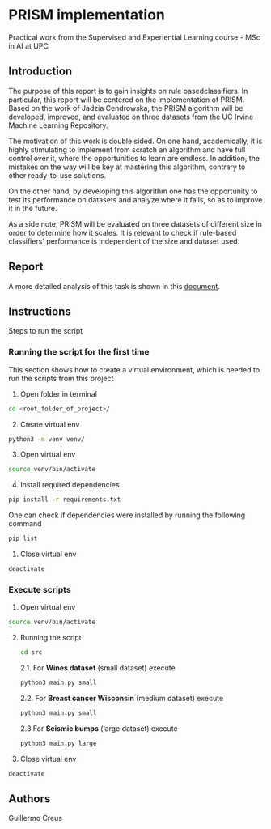 # PRISM implementation

Practical work from the Supervised and Experiential Learning course - MSc in AI at UPC

## Introduction

The purpose of this report is to gain insights on rule basedclassifiers. In particular, this report will be centered on the implementation of PRISM. Based on the work of Jadzia Cendrowska, the PRISM algorithm will be developed, improved, and evaluated on three datasets from the UC Irvine Machine Learning Repository.

The motivation of this work is double sided. On one hand, academically, it is highly stimulating to implement from scratch an algorithm and have full control over it, where the opportunities to learn are endless. In addition, the mistakes on the way will be key at mastering this algorithm, contrary to other ready-to-use solutions.

On the other hand, by developing this algorithm one has the opportunity to test its performance on datasets and analyze where it fails, so as to improve it in the future.

As a side note, PRISM will be evaluated on three datasets of different size in order to determine how it scales. It is relevant to check if rule-based classifiers' performance is independent of the size and dataset used.

## Report

A more detailed analysis of this task is shown in this [document](./report.pdf).

## Instructions

Steps to run the script

### Running the script for the first time
This section shows how to create a virtual environment, which is needed to run the scripts from this project
1. Open folder in terminal
```bash
cd <root_folder_of_project>/
```
2. Create virtual env
```bash
python3 -m venv venv/
```
3. Open virtual env
```bash
source venv/bin/activate
```
4. Install required dependencies
```bash
pip install -r requirements.txt
```
One can check if dependencies were installed by running the following command
```bash
pip list
```

1. Close virtual env
```bash
deactivate
```

### Execute scripts

1. Open virtual env
```bash
source venv/bin/activate
```
2. Running the script
	```bash
	cd src
	```

	2.1.  For **Wines dataset** (small dataset) execute
	```bash
	python3 main.py small
	```

	2.2. For **Breast cancer Wisconsin** (medium dataset) execute
	```bash
	python3 main.py small
	```
 	2.3 For **Seismic bumps** (large dataset) execute
	```bash
	python3 main.py large
	```

3. Close virtual env
```bash
deactivate
```

## Authors

Guillermo Creus
